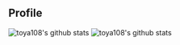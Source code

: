 ## Profile
![toya108's github stats](https://github-readme-stats.vercel.app/api?username=toya108) ![toya108's github stats](https://github-readme-stats.vercel.app/api/top-langs/?username=toya108)



<!--
**kawano108/kawano108** is a ✨ _special_ ✨ repository because its `README.md` (this file) appears on your GitHub profile.

Here are some ideas to get you started:

- 🔭 I’m currently working on ...
- 🌱 I’m currently learning ...
- 👯 I’m looking to collaborate on ...
- 🤔 I’m looking for help with ...
- 💬 Ask me about ...
- 📫 How to reach me: ...
- 😄 Pronouns: ...
- ⚡ Fun fact: ...
-->
